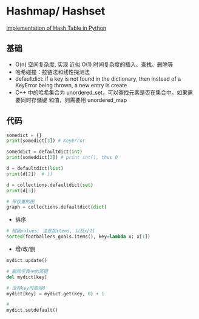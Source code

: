 # Hashmap/ Hashset
[Implementation of Hash Table in Python](https://www.geeksforgeeks.org/implementation-of-hash-table-in-python-using-separate-chaining/)


## 基础
- O(n) 空间复杂度, 实现 近似 O(1) 时间复杂度的插入、查找、删除等
- 哈希碰撞：拉链法和线性探测法
- defaultdict: if a key is not found in the dictionary, then instead of a KeyError being thrown, a new entry is create
- C++ 中的哈希集合为 unordered_set，可以查找元素是否在集合中。如果需要同时存储键 和值，则需要用 unordered_map


## 代码
```python
somedict = {}
print(somedict[3]) # KeyError

someddict = defaultdict(int)
print(someddict[3]) # print int(), thus 0

d = defaultdict(list)
print(d[2])  # []

d = collections.defaultdict(set)
print(d[3])

# 带权重的图
graph = collections.defaultdict(dict)
```


- 排序
```python
# 根据values, 注意加items, 以及x[1]
sorted(footballers_goals.items(), key=lambda x: x[1])
```


- 增/改/删
```python
mydict.update()

# 删除字典中的某键
del mydict[key]

# 没有key时取得0
mydict[key] = mydict.get(key, 0) + 1

# 
mydict.setdefault()
```
